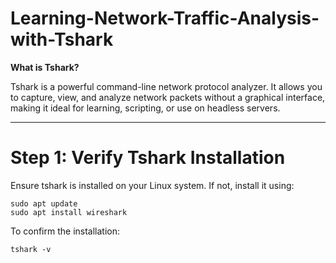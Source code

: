 # Learning-Network-Traffic-Analysis-with-Tshark


**What is Tshark?**

Tshark is a powerful command-line network protocol analyzer. It allows you to capture, view, and analyze network packets without a graphical interface, making it ideal for learning, scripting, or use on headless servers.

---

# Step 1: Verify Tshark Installation

Ensure tshark is installed on your Linux system. If not, install it using:
```
sudo apt update
sudo apt install wireshark
```
To confirm the installation:
```
tshark -v
```
